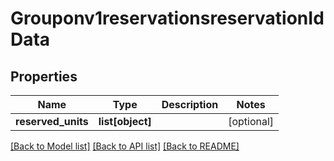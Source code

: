 # Grouponv1reservationsreservationIdData

## Properties
Name | Type | Description | Notes
------------ | ------------- | ------------- | -------------
**reserved_units** | **list[object]** |  | [optional] 

[[Back to Model list]](../README.md#documentation-for-models) [[Back to API list]](../README.md#documentation-for-api-endpoints) [[Back to README]](../README.md)

